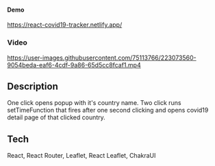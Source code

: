 #### Demo
https://react-covid19-tracker.netlify.app/

### Video
https://user-images.githubusercontent.com/75113766/223073560-9054beda-eaf6-4cdf-9a86-65d5cc8fcaf1.mp4

## Description
One click opens popup with it's country name.
Two click runs setTimeFunction that fires after one second clicking and opens covid19 detail page of that clicked country.

## Tech
React, React Router, Leaflet, React Leaflet, ChakraUI
